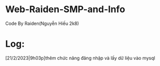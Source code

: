# Web-Raiden-SMP-and-Info
Code By Raiden(Nguyễn Hiếu 2k8)
# Log:
[21/2/2023|9h03p]thêm chức năng đăng nhập và lấy dữ liệu vào mysql
